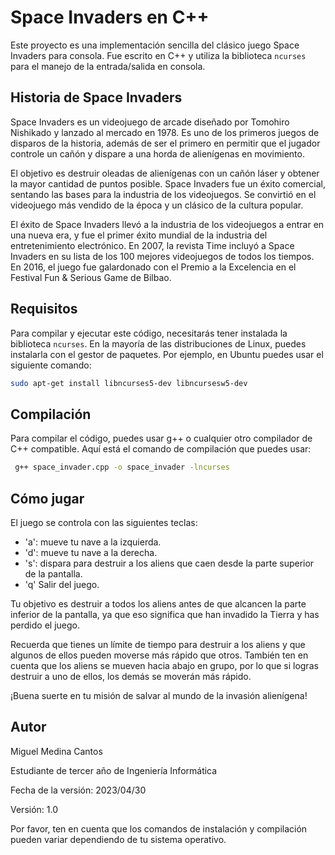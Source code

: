 # Space Invaders en C++

Este proyecto es una implementación sencilla del clásico juego Space Invaders para consola. Fue escrito en C++ y utiliza la biblioteca `ncurses` para el manejo de la entrada/salida en consola.

## Historia de Space Invaders

Space Invaders es un videojuego de arcade diseñado por Tomohiro Nishikado y lanzado al mercado en 1978. Es uno de los primeros juegos de disparos de la historia, además de ser el primero en permitir que el jugador controle un cañón y dispare a una horda de alienígenas en movimiento.

El objetivo es destruir oleadas de alienígenas con un cañón láser y obtener la mayor cantidad de puntos posible. Space Invaders fue un éxito comercial, sentando las bases para la industria de los videojuegos. Se convirtió en el videojuego más vendido de la época y un clásico de la cultura popular.

El éxito de Space Invaders llevó a la industria de los videojuegos a entrar en una nueva era, y fue el primer éxito mundial de la industria del entretenimiento electrónico. En 2007, la revista Time incluyó a Space Invaders en su lista de los 100 mejores videojuegos de todos los tiempos. En 2016, el juego fue galardonado con el Premio a la Excelencia en el Festival Fun & Serious Game de Bilbao.

## Requisitos

Para compilar y ejecutar este código, necesitarás tener instalada la biblioteca `ncurses`. En la mayoría de las distribuciones de Linux, puedes instalarla con el gestor de paquetes. Por ejemplo, en Ubuntu puedes usar el siguiente comando:

```bash
sudo apt-get install libncurses5-dev libncursesw5-dev
```

## Compilación

Para compilar el código, puedes usar g++ o cualquier otro compilador de C++ compatible. Aquí está el comando de compilación que puedes usar:

```bash
 g++ space_invader.cpp -o space_invader -lncurses
```
## Cómo jugar

El juego se controla con las siguientes teclas:

- 'a': mueve tu nave a la izquierda.
- 'd': mueve tu nave a la derecha.
- 's': dispara para destruir a los aliens que caen desde la parte superior de la pantalla.
- 'q' Salir del juego.


Tu objetivo es destruir a todos los aliens antes de que alcancen la parte inferior de la pantalla, ya que eso significa que han invadido la Tierra y has perdido el juego.

Recuerda que tienes un límite de tiempo para destruir a los aliens y que algunos de ellos pueden moverse más rápido que otros. También ten en cuenta que los aliens se mueven hacia abajo en grupo, por lo que si logras destruir a uno de ellos, los demás se moverán más rápido.

¡Buena suerte en tu misión de salvar al mundo de la invasión alienígena!

## Autor

Miguel Medina Cantos

Estudiante de tercer año de Ingeniería Informática

Fecha de la versión: 2023/04/30

Versión: 1.0

Por favor, ten en cuenta que los comandos de instalación y compilación pueden variar dependiendo de tu sistema operativo.





